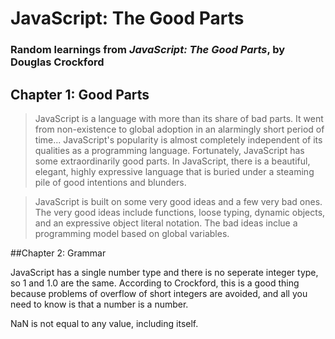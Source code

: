 # JavaScript: The Good Parts
### Random learnings from *JavaScript: The Good Parts*, by Douglas Crockford

## Chapter 1: Good Parts

> JavaScript is a language with more than its share of bad parts. It went from non-existence to global adoption in an alarmingly short period of time...  JavaScript's popularity is almost completely independent of its qualities as a programming language.
> Fortunately, JavaScript has some extraordinarily good parts. In JavaScript, there is a beautiful, elegant, highly expressive language that is buried under a steaming pile of good intentions and blunders.

 > JavaScript is built on some very good ideas and a few very bad ones.
 >The very good ideas include functions, loose typing, dynamic objects, and an expressive object literal notation. The bad ideas inclue a programming model based on global variables.

 ##Chapter 2: Grammar

 JavaScript has a single number type and there is no seperate integer type, so 1 and 1.0 are the same. According to Crockford, this is a good thing because problems of overflow of short integers are avoided, and all you need to know is that a number is a number.

 NaN is not equal to any value, including itself.